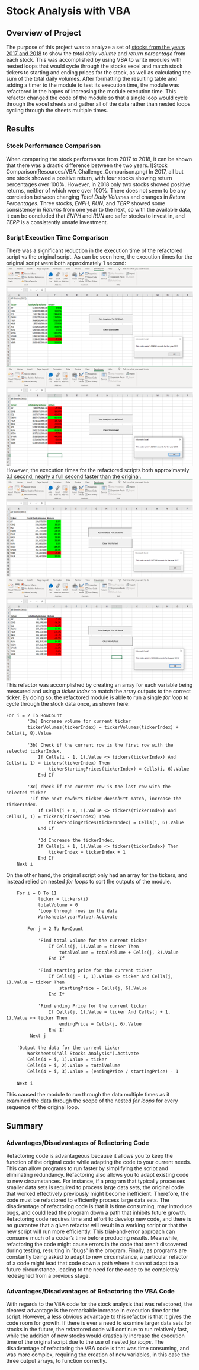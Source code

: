 # Stock Analysis with VBA

## Overview of Project

The purpose of this project was to analyze a set of [stocks from the years 2017 and 2018](VBA_Challenge.xlsm) to show the *total daily volume* and *return percentage* from each stock. This was accomplished by using VBA to write modules with nested loops that would cycle through the stocks excel and match stock tickers to starting and ending prices for the stock, as well as calculating the sum of the total daily volumes. After formatting the resulting table and adding a timer to the module to test its execution time, the module was refactored in the hopes of increasing the module execution time. This refactor changed the code of the module so that a single loop would cycle through the excel sheets and gather all of the data rather than nested loops cycling through the sheets multiple times.

## Results

### Stock Performance Comparison

When comparing the stock performance from 2017 to 2018, it can be shown that there was a drastic difference between the two years. ![Stock Comparison(Resources/VBA_Challenge_Comparison.png) In 2017, all but one stock showed a positive return, with four stocks showing return percentages over 100%. However, in 2018 only two stocks showed positive returns, neither of which were over 100%. There does not seem to be any correlation between changing *Total Daily Volumes* and changes in *Return Percentages*. Three stocks, *ENPH*, *RUN*, and *TERP* showed some consistency in *Returns* from one year to the next, so with the available data, it can be concluded that *ENPH* and *RUN* are safer stocks to invest in, and *TERP* is a consistently unsafe investment.

### Script Execution Time Comparison

There was a significant reduction in the execution time of the refactored script vs the original script. As can be seen here, the execution times for the original script were both approximately 1 second: ![original 2017 runtime](Resources/green_stocks_original_runtime_2017.png) ![original 2018 runtime](Resources/green_stocks_original_runtime_2018.png)
However, the execution times for the refactored scripts both approximately 0.1 second, nearly a full second faster than the original. ![Refactored runtime 2017](Resources/VBA_Challenge_2017.png) ![Refactored runtime 2018](Resources/VBA_Challenge_2018.png)
This refactor was accomplished by creating an array for each variable being measured and using a *ticker index* to match the array outputs to the correct ticker. By doing so, the refactored module is able to run a single *for loop* to cycle through the stock data once, as shown here:
```
For i = 2 To RowCount
        '3a) Increase volume for current ticker
        tickerVolumes(tickerIndex) = tickerVolumes(tickerIndex) + Cells(i, 8).Value
       
        '3b) Check if the current row is the first row with the selected tickerIndex.
            If Cells(i - 1, 1).Value <> tickers(tickerIndex) And Cells(i, 1) = tickers(tickerIndex) Then
                tickerStartingPrices(tickerIndex) = Cells(i, 6).Value
            End If
        
        '3c) check if the current row is the last row with the selected ticker
         'If the next rowâ€™s ticker doesnâ€™t match, increase the tickerIndex.
            If Cells(i + 1, 1).Value <> tickers(tickerIndex) And Cells(i, 1) = tickers(tickerIndex) Then
                tickerEndingPrices(tickerIndex) = Cells(i, 6).Value
            End If
            
            '3d Increase the tickerIndex.
            If Cells(i + 1, 1).Value <> tickers(tickerIndex) Then
                tickerIndex = tickerIndex + 1
            End If
    Next i    
```
On the other hand, the original script only had an array for the tickers, and instead relied on nested *for loops* to sort the outputs of the module.

```
    For i = 0 To 11
            ticker = tickers(i)
            totalVolume = 0
            'Loop through rows in the data
            Worksheets(yearValue).Activate
               
        For j = 2 To RowCount
                
            'Find total volume for the current ticker
                If Cells(j, 1).Value = ticker Then
                    totalVolume = totalVolume + Cells(j, 8).Value
                End If
            
            'Find starting price for the current ticker
                If Cells(j - 1, 1).Value <> ticker And Cells(j, 1).Value = ticker Then
                    startingPrice = Cells(j, 6).Value
                End If
          
            'Find ending Price for the current ticker
                If Cells(j, 1).Value = ticker And Cells(j + 1, 1).Value <> ticker Then
                    endingPrice = Cells(j, 6).Value
                End If
         Next j
    
    'Output the data for the current ticker
        Worksheets("All Stocks Analysis").Activate
        Cells(4 + i, 1).Value = ticker
        Cells(4 + i, 2).Value = totalVolume
        Cells(4 + i, 3).Value = (endingPrice / startingPrice) - 1
        
    Next i
```
This caused the module to run through the data multiple times as it examined the data through the scope of the nested *for loops* for every sequence of the original loop. 

## Summary

### Advantages/Disadvantages of Refactoring Code

Refactoring code is advantageous because it allows you to keep the function of the original code while adapting the code to your current needs. This can allow programs to run faster by simplifying the script and eliminating redundancy. Refactoring also allows you to adapt existing code to new circumstances. For instance, if a program that typically processes smaller data sets is required to process large data sets, the original code that worked effectively previously might become inefficient. Therefore, the code must be refactored to efficiently process large data sets. The disadvantage of refactoring code is that it is time consuming, may introduce bugs, and could lead the program down a path that inhibits future growth. Refactoring code requires time and effort to develop new code, and there is no guarantee that a given refactor will result in a working script or that the new script will run more efficiently. This trial-and-error approach can consume much of a coder’s time before producing results. Meanwhile, refactoring the code might cause errors in the code that aren’t discovered during testing, resulting in “bugs” in the program. Finally, as programs are constantly being asked to adapt to new circumstance, a particular refactor of a code might lead that code down a path where it cannot adapt to a future circumstance, leading to the need for the code to be completely redesigned from a previous stage.

### Advantages/Disadvantages of Refactoring the VBA Code

With regards to the VBA code for the stock analysis that was refactored, the clearest advantage is the remarkable increase in execution time for the script. However, a less obvious advantage to this refactor is that it gives the code room for growth. If there is ever a need to examine larger data sets for stocks in the future, the refactored code will continue to run relatively fast, while the addition of new stocks would drastically increase the execution time of the original script due to the use of nested *for loops*.  The disadvantage of refactoring the VBA code is that was time consuming, and was more complex, requiring the creation of new variables, in this case the three output arrays, to function correctly. 


